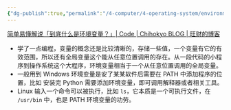 ```yaml
---
{"dg-publish":true,"permalink":"/4-computer/4-operating-system/environment-variable/"}
---
```


[简单易懂解说「到底什么是环境变量？」| Code | Chihokyo BLOG | 旺财的博客](https://chihokyo.com/post/6/)
- 学了一点编程，变量的概念还是比较清晰的，存储一些值，一个变量有它的有效范围，所以还有全局变量这个能从任意位置调用的存在。从一段代码的小程序到操作系统这个大程序，环境变量相当于一个从任意位置调用的全局变量。
- 一般用到 Windows 环境变量是安了某某软件后需要在 PATH 中添加程序的位置，比如 安装完 Python 需要添加环境变量，即可调用解释器或者相关工具。
- Linux 输入一个命令可以被执行，比如 `ls`，它本质是一个可执行文件，在 `/usr/bin` 中，也是 PATH 环境变量的功劳。